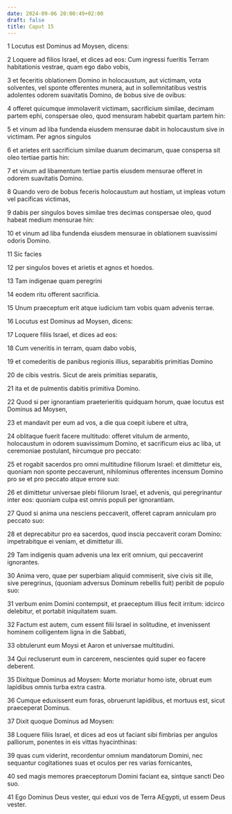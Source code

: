 ```yaml
---
date: 2024-09-06 20:00:49+02:00
draft: false
title: Caput 15
---
```





1 Locutus est Dominus ad Moysen, dicens:

2 Loquere ad filios Israel, et dices ad eos: Cum ingressi fueritis Terram habitationis vestrae, quam ego dabo vobis,

3 et feceritis oblationem Domino in holocaustum, aut victimam, vota solventes, vel sponte offerentes munera, aut in sollemnitatibus vestris adolentes odorem suavitatis Domino, de bobus sive de ovibus:

4 offeret quicumque immolaverit victimam, sacrificium similae, decimam partem ephi, conspersae oleo, quod mensuram habebit quartam partem hin:

5 et vinum ad liba fundenda eiusdem mensurae dabit in holocaustum sive in victimam. Per agnos singulos

6 et arietes erit sacrificium similae duarum decimarum, quae conspersa sit oleo tertiae partis hin:

7 et vinum ad libamentum tertiae partis eiusdem mensurae offeret in odorem suavitatis Domino.

8 Quando vero de bobus feceris holocaustum aut hostiam, ut impleas votum vel pacificas victimas,

9 dabis per singulos boves similae tres decimas conspersae oleo, quod habeat medium mensurae hin:

10 et vinum ad liba fundenda eiusdem mensurae in oblationem suavissimi odoris Domino.

11 Sic facies

12 per singulos boves et arietis et agnos et hoedos.

13 Tam indigenae quam peregrini

14 eodem ritu offerent sacrificia.

15 Unum praeceptum erit atque iudicium tam vobis quam advenis terrae.

16 Locutus est Dominus ad Moysen, dicens:

17 Loquere filiis Israel, et dices ad eos:

18 Cum veneritis in terram, quam dabo vobis,

19 et comederitis de panibus regionis illius, separabitis primitias Domino

20 de cibis vestris. Sicut de areis primitias separatis,

21 ita et de pulmentis dabitis primitiva Domino.

22 Quod si per ignorantiam praeterieritis quidquam horum, quae locutus est Dominus ad Moysen,

23 et mandavit per eum ad vos, a die qua coepit iubere et ultra,

24 oblitaque fuerit facere multitudo: offeret vitulum de armento, holocaustum in odorem suavissimum Domino, et sacrificum eius ac liba, ut ceremoniae postulant, hircumque pro peccato:

25 et rogabit sacerdos pro omni multitudine filiorum Israel: et dimittetur eis, quoniam non sponte peccaverunt, nihilominus offerentes incensum Domino pro se et pro peccato atque errore suo:

26 et dimittetur universae plebi filiorum Israel, et advenis, qui peregrinantur inter eos: quoniam culpa est omnis populi per ignorantiam.

27 Quod si anima una nesciens peccaverit, offeret capram anniculam pro peccato suo:

28 et deprecabitur pro ea sacerdos, quod inscia peccaverit coram Domino: impetrabitque ei veniam, et dimittetur illi.

29 Tam indigenis quam advenis una lex erit omnium, qui peccaverint ignorantes.

30 Anima vero, quae per superbiam aliquid commiserit, sive civis sit ille, sive peregrinus, (quoniam adversus Dominum rebellis fuit) peribit de populo suo:

31 verbum enim Domini contempsit, et praeceptum illius fecit irritum: idcirco delebitur, et portabit iniquitatem suam.

32 Factum est autem, cum essent filii Israel in solitudine, et invenissent hominem colligentem ligna in die Sabbati,

33 obtulerunt eum Moysi et Aaron et universae multitudini.

34 Qui recluserunt eum in carcerem, nescientes quid super eo facere deberent.

35 Dixitque Dominus ad Moysen: Morte moriatur homo iste, obruat eum lapidibus omnis turba extra castra.

36 Cumque eduxissent eum foras, obruerunt lapidibus, et mortuus est, sicut praeceperat Dominus.

37 Dixit quoque Dominus ad Moysen:

38 Loquere filiis Israel, et dices ad eos ut faciant sibi fimbrias per angulos palliorum, ponentes in eis vittas hyacinthinas:

39 quas cum viderint, recordentur omnium mandatorum Domini, nec sequantur cogitationes suas et oculos per res varias fornicantes,

40 sed magis memores praeceptorum Domini faciant ea, sintque sancti Deo suo.

41 Ego Dominus Deus vester, qui eduxi vos de Terra AEgypti, ut essem Deus vester.

